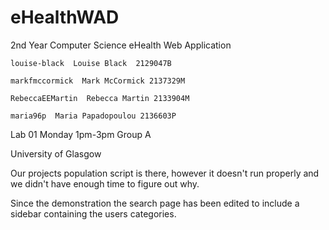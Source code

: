 # eHealthWAD
2nd Year Computer Science eHealth Web Application

	louise-black  Louise Black  2129047B 

	markfmccormick  Mark McCormick 2137329M 

	RebeccaEEMartin  Rebecca Martin 2133904M 

	maria96p  Maria Papadopoulou 2136603P
  
Lab 01 Monday 1pm-3pm Group A
  
University of Glasgow

Our projects population script is there, however it doesn't run properly and we didn't have enough time to figure out why. 

Since the demonstration the search page has been edited to include a sidebar containing the users categories.
